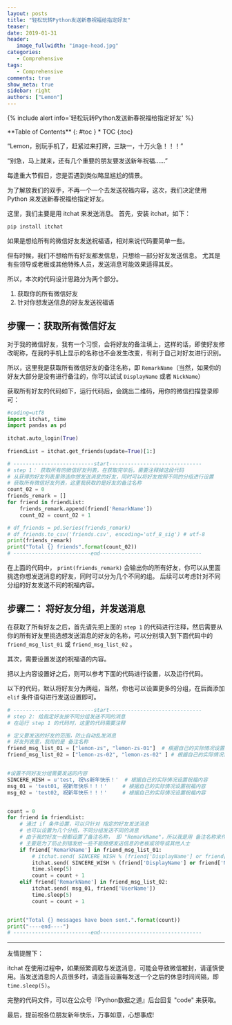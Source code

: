 ```yaml
---
layout: posts
title: "轻松玩转Python发送新春祝福给指定好友"
teaser:
date: 2019-01-31
header:
   image_fullwidth: "image-head.jpg"
categories:
   - Comprehensive
tags:
   - Comprehensive
comments: true
show_meta: true
sidebar: right
authors: ["Lemon"]
---
```




{% include alert info='轻松玩转Python发送新春祝福给指定好友' %}


<div class="panel radius" markdown="1">
**Table of Contents**
{: #toc }
*  TOC
{:toc}
</div>



“Lemon，别玩手机了，赶紧过来打牌，三缺一，十万火急！！！”

“别急，马上就来，还有几个重要的朋友要发送新年祝福……”

每逢重大节假日，您是否遇到类似略显尴尬的情景。

为了解放我们的双手，不再一个一个去发送祝福内容，这次，我们决定使用 Python 来发送新春祝福给指定好友。

这里，我们主要是用 itchat 来发送消息。 首先，安装 itchat，如下：

```python
pip install itchat
```

如果是想给所有的微信好友发送祝福语，相对来说代码要简单一些。

但有时候，我们不想给所有好友都发信息，只想给一部分好友发送信息。 尤其是有些领导或老板或其他特殊人员，发送消息可能效果适得其反。

所以，本次的代码设计思路分为两个部分。

1. 获取你的所有微信好友
2. 针对你想发送信息的好友发送祝福语

## 步骤一：获取所有微信好友

对于我的微信好友，我有一个习惯，会将好友的备注填上，这样的话，即使好友修改昵称，在我的手机上显示的名称也不会发生改变，有利于自己对好友进行识别。

所以，这里我是获取所有微信好友的备注名称，即 `RemarkName`（当然，如果你的好友大部分是没有进行备注的，你可以试试 `DisplayName` 或者 `NickName`）

获取所有好友的代码如下，运行代码后，会跳出二维码，用你的微信扫描登录即可：

```python
#coding=utf8
import itchat, time
import pandas as pd
 
itchat.auto_login(True)
 
friendList = itchat.get_friends(update=True)[1:]

# --------------------------start------------------------------
# step 1： 获取所有的微信好友列表，在获取完毕后，需要注释掉这段代码
# 从获得的好友列表里筛选你想发送消息的好友，同时可以将好友按照不同的分组进行设置
# 获取所有微信好友列表，这里我获取的是好友的备注名称
count_02 = 0
friends_remark = []
for friend in friendList:
    friends_remark.append(friend['RemarkName'])
    count_02 = count_02 + 1

# df_friends = pd.Series(friends_remark)
# df_friends.to_csv('friends.csv', encoding='utf_8_sig') # utf-8
print(friends_remark)
print("Total {} friends".format(count_02))
# -------------------------end---------------------------------

```

在上面的代码中， `print(friends_remark)` 会输出你的所有好友，你可以从里面挑选你想发送消息的好友，同时可以分为几个不同的组。 后续可以考虑针对不同分组的好友发送不同的祝福内容。

## 步骤二： 将好友分组，并发送消息

在获取了所有好友之后，首先请先把上面的 `step 1` 的代码进行注释，然后需要从你的所有好友里挑选想发送消息的好友的名称，可以分别填入到下面代码中的 `friend_msg_list_01` 或 `friend_msg_list_02` 。

其次，需要设置发送的祝福语的内容。

把以上内容设置好之后，则可以参考下面的代码进行设置，以及运行代码。

以下的代码，默认将好友分为两组，当然，你也可以设置更多的分组，在后面添加 `elif` 条件语句进行发送设置即可。

```python
# --------------------------start------------------------------
# step 2: 给指定好友按不同分组发送不同的消息
# 在运行 step 1 的代码时，这里的代码需要注释

# 定义要发送的好友的范围，防止自动乱发消息
# 好友列表里，我用的是 备注名称
friend_msg_list_01 = ["lemon-zs", "lemon-zs-01"]  # 根据自己的实际情况设置好友分组
friend_msg_list_02 = ["lemon-zs-02", "lemon-zs-02" ] # 根据自己的实际情况设置好友分组


#设置不同好友分组需要发送的内容
SINCERE_WISH = u'test, 祝%s新年快乐！'  # 根据自己的实际情况设置祝福内容
msg_01 = 'test01, 祝新年快乐！！！'     # 根据自己的实际情况设置祝福内容
msg_02 = 'test02, 祝新年快乐！！！'     # 根据自己的实际情况设置祝福内容


count = 0
for friend in friendList:
    # 通过 if 条件设置，可以只针对 指定的好友发送消息
    # 也可以设置为几个分组，不同分组发送不同的消息
    # 由于我的好友一般都设置了备注名称， 即 "RemarkName"，所以我是用 备注名称来作为条件判断
    # 主要是为了防止别错发给一些不能随便发送信息的老板或领导或其他人士
    if friend['RemarkName'] in friend_msg_list_01:
        # itchat.send( SINCERE_WISH % (friend['DisplayName'] or friend['NickName']), friend['UserName'])
        itchat.send( SINCERE_WISH % (friend['DisplayName'] or friend['NickName']), friend['UserName'])
        time.sleep(5)
        count = count + 1
    elif friend['RemarkName'] in friend_msg_list_02:
        itchat.send( msg_01, friend['UserName'])
        time.sleep(5)
        count = count + 1


print("Total {} messages have been sent.".format(count))
print("----end----")
# -------------------------end---------------------------------
```

---
友情提醒下：

itchat 在使用过程中，如果频繁调取与发送消息，可能会导致微信被封，请谨慎使用。当发送消息的人员很多时，请适当设置每发送一个之后的休息时间间隔，即 `time.sleep(5)`。

完整的代码文件，可以在公众号『Python数据之道』后台回复 "code" 来获取。

最后，提前祝各位朋友新年快乐，万事如意，心想事成!